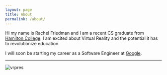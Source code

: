 ```yaml
---
layout: page
title: About
permalink: /about/
---
```


Hi my name is Rachel Friedman and I am a recent CS graduate from [Hamilton College](https://hamilton.edu). 
I am excited about Virtual Reality and the potential it has to revolutionize education.

I will soon be starting my career as a Software Engineer at [Google](https://google.com). 

---
![vrpres]({{site.url}}/assets/vrpres.jpg)
